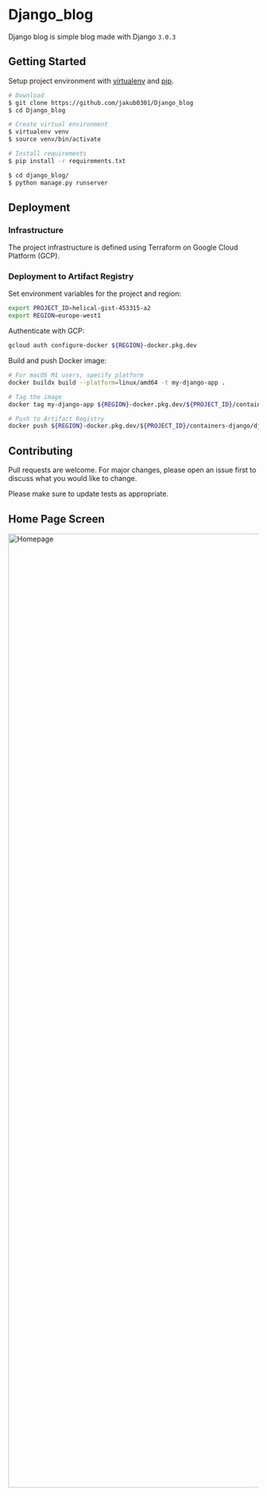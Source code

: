 # Django_blog

Django blog is simple blog made with Django `3.0.3`

## Getting Started

Setup project environment with [virtualenv](https://virtualenv.pypa.io) and [pip](https://pip.pypa.io).

```bash
# Download
$ git clone https://github.com/jakub0301/Django_blog
$ cd Django_blog

# Create virtual environment
$ virtualenv venv
$ source venv/bin/activate

# Install requirements
$ pip install -r requirements.txt

$ cd django_blog/
$ python manage.py runserver
```

## Deployment

### Infrastructure

The project infrastructure is defined using Terraform on Google Cloud Platform (GCP).

### Deployment to Artifact Registry

Set environment variables for the project and region:

```bash
export PROJECT_ID=helical-gist-453315-a2
export REGION=europe-west1
```

Authenticate with GCP:

```bash
gcloud auth configure-docker ${REGION}-docker.pkg.dev
```

Build and push Docker image:

```bash
# For macOS M1 users, specify platform
docker buildx build --platform=linux/amd64 -t my-django-app .

# Tag the image
docker tag my-django-app ${REGION}-docker.pkg.dev/${PROJECT_ID}/containers-django/djangoapp:latest

# Push to Artifact Registry
docker push ${REGION}-docker.pkg.dev/${PROJECT_ID}/containers-django/djangoapp:latest
```

## Contributing

Pull requests are welcome. For major changes, please open an issue first to discuss what you would like to change.

Please make sure to update tests as appropriate.

## Home Page Screen

<img width="1920" alt="Homepage" src="https://user-images.githubusercontent.com/16799850/76349775-e883dc80-630a-11ea-823d-5922104b3612.png">
